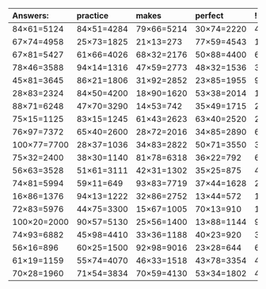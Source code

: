 | Answers: | practice | makes | perfect | ! |
| :--- | :--- | :--- | :--- | :--- |
| 84×61=5124 | 84×51=4284 | 79×66=5214 | 30×74=2220 | 45×67=3015 | 
| 67×74=4958 | 25×73=1825 | 21×13=273 | 77×59=4543 | 10×100=1000 | 
| 67×81=5427 | 61×66=4026 | 68×32=2176 | 50×88=4400 | 62×73=4526 | 
| 78×46=3588 | 94×14=1316 | 47×59=2773 | 48×32=1536 | 39×14=546 | 
| 45×81=3645 | 86×21=1806 | 31×92=2852 | 23×85=1955 | 97×54=5238 | 
| 28×83=2324 | 84×50=4200 | 18×90=1620 | 53×38=2014 | 17×36=612 | 
| 88×71=6248 | 47×70=3290 | 14×53=742 | 35×49=1715 | 22×97=2134 | 
| 75×15=1125 | 83×15=1245 | 61×43=2623 | 63×40=2520 | 23×53=1219 | 
| 76×97=7372 | 65×40=2600 | 28×72=2016 | 34×85=2890 | 60×97=5820 | 
| 100×77=7700 | 28×37=1036 | 34×83=2822 | 50×71=3550 | 34×45=1530 | 
| 75×32=2400 | 38×30=1140 | 81×78=6318 | 36×22=792 | 64×41=2624 | 
| 56×63=3528 | 51×61=3111 | 42×31=1302 | 35×25=875 | 43×64=2752 | 
| 74×81=5994 | 59×11=649 | 93×83=7719 | 37×44=1628 | 23×65=1495 | 
| 16×86=1376 | 94×13=1222 | 32×86=2752 | 13×44=572 | 12×20=240 | 
| 72×83=5976 | 44×75=3300 | 15×67=1005 | 70×13=910 | 16×16=256 | 
| 100×20=2000 | 90×57=5130 | 25×56=1400 | 13×88=1144 | 91×43=3913 | 
| 74×93=6882 | 45×98=4410 | 33×36=1188 | 40×23=920 | 38×29=1102 | 
| 56×16=896 | 60×25=1500 | 92×98=9016 | 23×28=644 | 61×85=5185 | 
| 61×19=1159 | 55×74=4070 | 46×33=1518 | 43×78=3354 | 49×68=3332 | 
| 70×28=1960 | 71×54=3834 | 70×59=4130 | 53×34=1802 | 48×73=3504 | 
